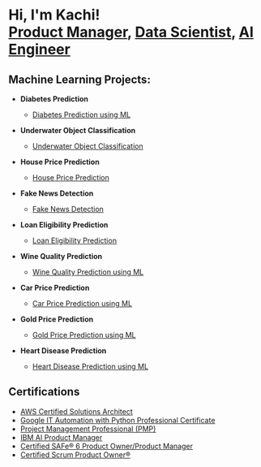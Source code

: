 <h1>Hi, I'm Kachi! <br/><a href="https://www.linkedin.com/in/onyekachi-iloghalu">Product Manager</a>, <a href="https://www.linkedin.com/in/onyekachi-iloghalu">Data Scientist</a>, <a href="https://www.linkedin.com/in/onyekachi-iloghalu">AI Engineer</a></h1>

<h2> Machine Learning Projects:</h2>

- <b>Diabetes Prediction</b>
  - [Diabetes Prediction using ML](https://github.com/Kachi-bliztech/Machine-Learning-Projects/tree/main)

- <b>Underwater Object Classification</b>
  - [Underwater Object Classification](https://github.com/Kachi-bliztech/RockVsMine_Prediction)
  
- <b>House Price Prediction</b>
  - [House Price Prediction](https://github.com/Kachi-bliztech/HousePricePrediction-/tree/main)
 
- <b>Fake News Detection</b>
  - [Fake News Detection](https://github.com/Kachi-bliztech/FakeNewsPrediction/tree/main)

- <b>Loan Eligibility Prediction</b>
  - [Loan Eligibility Prediction](https://github.com/Kachi-bliztech/LoanStatusPrediction)
 
- <b>Wine Quality Prediction</b>
  - [Wine Quality Prediction using ML](https://github.com/Kachi-bliztech/WineQualityPrediction)
 
- <b>Car Price Prediction</b>
  - [Car Price Prediction using ML](https://github.com/Kachi-bliztech/CarPricePrediction)
 
- <b>Gold Price Prediction</b>
  - [Gold Price Prediction using ML](https://github.com/Kachi-bliztech/GoldPricePrediction/tree/main)

- <b>Heart Disease Prediction</b>
  - [Heart Disease Prediction using ML](https://github.com/Kachi-bliztech/HearthDiseasePrediction)

<h2> Certifications</h2>
  
- [AWS Certified Solutions Architect](https://www.credly.com/badges/d4a1b2d3-cd38-48ab-817f-f46c6069e6c8)
- [Google IT Automation with Python Professional Certificate](https://www.credly.com/badges/e4f05300-8f03-4c68-993c-e331f540d2e6/linked_in_profile)
- [Project Management Professional (PMP)](https://www.credly.com/badges/d7fe6891-4fe1-446e-a5a2-ff7838c7628e)
- [IBM AI Product Manager](https://www.coursera.org/account/accomplishments/professional-cert/3FOJS22VV3RT)
- [Certified SAFe® 6 Product Owner/Product Manager](https://www.credly.com/earner/earned/share/68a7bac6-e826-4a32-8988-b3092976ba8a)
- [Certified Scrum Product Owner®](https://bcert.me/bc/html/show-badge.html?b=vfafytop)
